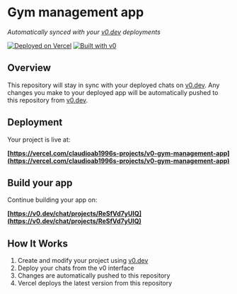 # Gym management app

*Automatically synced with your [v0.dev](https://v0.dev) deployments*

[![Deployed on Vercel](https://img.shields.io/badge/Deployed%20on-Vercel-black?style=for-the-badge&logo=vercel)](https://vercel.com/claudioab1996s-projects/v0-gym-management-app)
[![Built with v0](https://img.shields.io/badge/Built%20with-v0.dev-black?style=for-the-badge)](https://v0.dev/chat/projects/ReSfVd7yUIQ)

## Overview

This repository will stay in sync with your deployed chats on [v0.dev](https://v0.dev).
Any changes you make to your deployed app will be automatically pushed to this repository from [v0.dev](https://v0.dev).

## Deployment

Your project is live at:

**[https://vercel.com/claudioab1996s-projects/v0-gym-management-app](https://vercel.com/claudioab1996s-projects/v0-gym-management-app)**

## Build your app

Continue building your app on:

**[https://v0.dev/chat/projects/ReSfVd7yUIQ](https://v0.dev/chat/projects/ReSfVd7yUIQ)**

## How It Works

1. Create and modify your project using [v0.dev](https://v0.dev)
2. Deploy your chats from the v0 interface
3. Changes are automatically pushed to this repository
4. Vercel deploys the latest version from this repository
